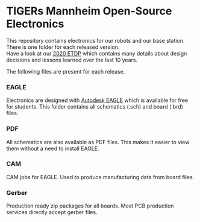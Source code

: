 # TIGERs Mannheim Open-Source Electronics

This repository contains electronics for our robots and our base station. There is one folder for each released version.  
Have a look at our [2020 ETDP](https://tigers-mannheim.de/download/tdps/2020_ETDP_TIGERS.pdf) which contains many details about design decisions and lessons learned over the last 10 years.

The following files are present for each release.

### EAGLE
Electronics are designed with [Autodesk EAGLE](https://www.autodesk.com/education/free-software/eagle) which is available for free for students.
This folder contains all schematics (.sch) and board (.brd) files.

### PDF
All schematics are also available as PDF files. This makes it easier to view them without a need to install EAGLE.

### CAM
CAM jobs for EAGLE. Used to produce manufacturing data from board files.

### Gerber
Production ready zip packages for all boards. Most PCB production services directly accept gerber files.
